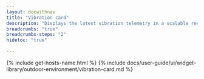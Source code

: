 ```yaml
---
layout: docwithnav
title: "Vibration card"
description: "Displays the latest vibration telemetry in a scalable rectangle card."
breadcrumbs: "true"
breadcrumbs-steps: "2"
hidetoc: "true"

---
```

{% include get-hosts-name.html %}
{% include docs/user-guide/ui/widget-library/outdoor-environment/vibration-card.md %}
